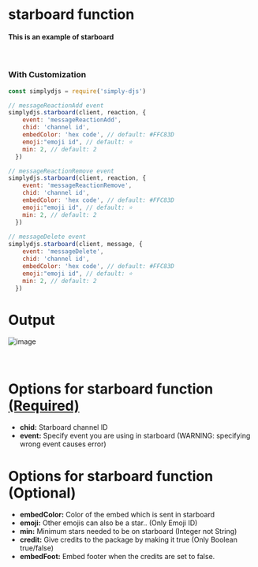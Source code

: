 # starboard function
#### This is an example of starboard
<br>

### With Customization
```js
const simplydjs = require('simply-djs')

// messageReactionAdd event
simplydjs.starboard(client, reaction, {
    event: 'messageReactionAdd',
    chid: 'channel id',
    embedColor: 'hex code', // default: #FFC83D
    emoji:"emoji id", // default: ⭐
    min: 2, // default: 2
  })

// messageReactionRemove event
simplydjs.starboard(client, reaction, {
    event: 'messageReactionRemove',
    chid: 'channel id',
    embedColor: 'hex code', // default: #FFC83D
    emoji:"emoji id", // default: ⭐
    min: 2, // default: 2
  })
  
// messageDelete event
simplydjs.starboard(client, message, {
    event: 'messageDelete',
    chid: 'channel id',
    embedColor: 'hex code', // default: #FFC83D
    emoji:"emoji id", // default: ⭐
    min: 2, // default: 2
  })
```

# Output
![image](https://user-images.githubusercontent.com/71836991/129900817-becb2c35-5ad5-44fd-972f-4a9dcafb0551.png)

<br>

# Options for starboard function [(Required)](https://github.com/Rahuletto/simply-djs/blob/main/Examples/starboard.md)
- **chid:** Starboard channel ID
- **event:** Specify event you are using in starboard (WARNING: specifying wrong event causes error)

# Options for starboard function (Optional)
- **embedColor:** Color of the embed which is sent in starboard
- **emoji:** Other emojis can also be a star.. (Only Emoji ID)
- **min:** Minimum stars needed to be on starboard (Integer not String)
- **credit:** Give credits to the package by making it true (Only Boolean true/false)
- **embedFoot:** Embed footer when the credits are set to false.
